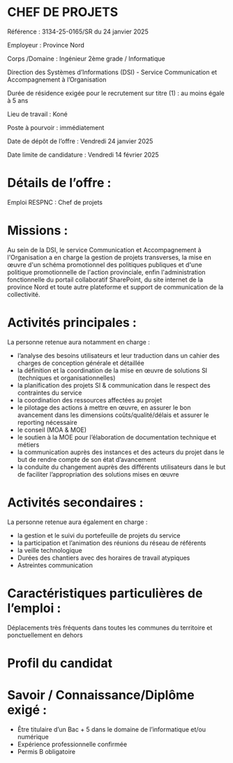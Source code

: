 # CHEF DE PROJETS

Référence : 3134-25-0165/SR du 24 janvier 2025

Employeur : Province Nord

Corps /Domaine : Ingénieur 2ème grade / Informatique

Direction des Systèmes d’Informations (DSI) - Service Communication et Accompagnement à l’Organisation

Durée de résidence exigée pour le recrutement sur titre (1) : au moins égale à 5 ans

Lieu de travail : Koné

Poste à pourvoir : immédiatement

Date de dépôt de l’offre : Vendredi 24 janvier 2025

Date limite de candidature : Vendredi 14 février 2025

# Détails de l’offre :

Emploi RESPNC : Chef de projets

# Missions :

Au sein de la DSI, le service Communication et Accompagnement à l'Organisation a en charge la gestion de projets transverses, la mise en œuvre d'un schéma promotionnel des politiques publiques et d'une politique promotionnelle de l'action provinciale, enfin l'administration fonctionnelle du portail collaboratif SharePoint, du site internet de la province Nord et toute autre plateforme et support de communication de la collectivité.

# Activités principales :

La personne retenue aura notamment en charge :

- l’analyse des besoins utilisateurs et leur traduction dans un cahier des charges de conception générale et détaillée
- la définition et la coordination de la mise en œuvre de solutions SI (techniques et organisationnelles)
- la planification des projets SI & communication dans le respect des contraintes du service
- la coordination des ressources affectées au projet
- le pilotage des actions à mettre en œuvre, en assurer le bon avancement dans les dimensions coûts/qualité/délais et assurer le reporting nécessaire
- le conseil (MOA & MOE)
- le soutien à la MOE pour l’élaboration de documentation technique et métiers
- la communication auprès des instances et des acteurs du projet dans le but de rendre compte de son état d’avancement
- la conduite du changement auprès des différents utilisateurs dans le but de faciliter l’appropriation des solutions mises en œuvre

# Activités secondaires :

La personne retenue aura également en charge :

- la gestion et le suivi du portefeuille de projets du service
- la participation et l’animation des réunions du réseau de référents
- la veille technologique
- Durées des chantiers avec des horaires de travail atypiques
- Astreintes communication

# Caractéristiques particulières de l’emploi :

Déplacements très fréquents dans toutes les communes du territoire et ponctuellement en dehors

# Profil du candidat

# Savoir / Connaissance/Diplôme exigé :

- Être titulaire d’un Bac + 5 dans le domaine de l’informatique et/ou numérique
- Expérience professionnelle confirmée
- Permis B obligatoire
